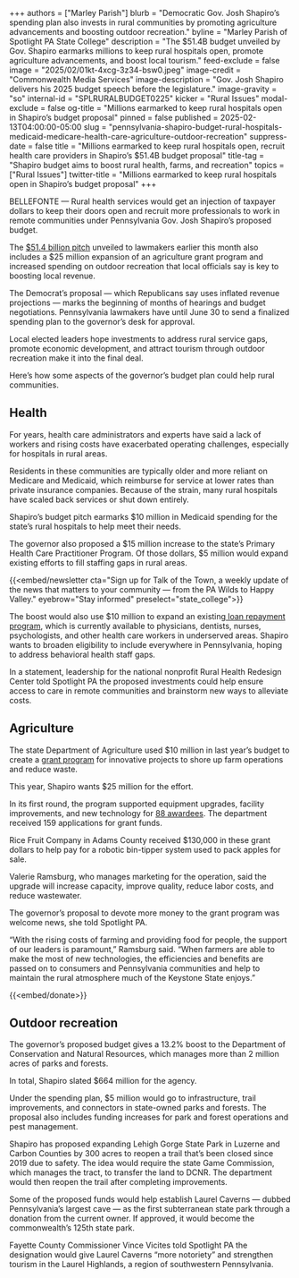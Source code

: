 +++
authors = ["Marley Parish"]
blurb = "Democratic Gov. Josh Shapiro’s spending plan also invests in rural communities by promoting agriculture advancements and boosting outdoor recreation."
byline = "Marley Parish of Spotlight PA State College"
description = "The $51.4B budget unveiled by Gov. Shapiro earmarks millions to keep rural hospitals open, promote agriculture advancements, and boost local tourism."
feed-exclude = false
image = "2025/02/01kt-4xcg-3z34-bsw0.jpeg"
image-credit = "Commonwealth Media Services"
image-description = "Gov. Josh Shapiro delivers his 2025 budget speech before the legislature."
image-gravity = "so"
internal-id = "SPLRURALBUDGET0225"
kicker = "Rural Issues"
modal-exclude = false
og-title = "Millions earmarked to keep rural hospitals open in Shapiro’s budget proposal"
pinned = false
published = 2025-02-13T04:00:00-05:00
slug = "pennsylvania-shapiro-budget-rural-hospitals-medicaid-medicare-health-care-agriculture-outdoor-recreation"
suppress-date = false
title = "Millions earmarked to keep rural hospitals open, recruit health care providers in Shapiro’s $51.4B budget proposal"
title-tag = "Shapiro budget aims to boost rural health, farms, and recreation"
topics = ["Rural Issues"]
twitter-title = "Millions earmarked to keep rural hospitals open in Shapiro’s budget proposal"
+++

BELLEFONTE — Rural health services would get an injection of taxpayer dollars to keep their doors open and recruit more professionals to work in remote communities under Pennsylvania Gov. Josh Shapiro’s proposed budget.

The <a href="https://www.spotlightpa.org/news/2025/02/josh-shapiro-pennsylvania-budget-legal-weed/">$51.4 billion pitch</a> unveiled to lawmakers earlier this month also includes a $25 million expansion of an agriculture grant program and increased spending on outdoor recreation that local officials say is key to boosting local revenue.

The Democrat’s proposal — which Republicans say uses inflated revenue projections — marks the beginning of months of hearings and budget negotiations. Pennsylvania lawmakers have until June 30 to send a finalized spending plan to the governor’s desk for approval.

Local elected leaders hope investments to address rural service gaps, promote economic development, and attract tourism through outdoor recreation make it into the final deal.

Here’s how some aspects of the governor’s budget plan could help rural communities.

## Health

For years, health care administrators and experts have said a lack of workers and rising costs have exacerbated operating challenges, especially for hospitals in rural areas.

Residents in these communities are typically older and more reliant on Medicare and Medicaid, which reimburse for service at lower rates than private insurance companies. Because of the strain, many rural hospitals have scaled back services or shut down entirely.

Shapiro’s budget pitch earmarks $10 million in Medicaid spending for the state’s rural hospitals to help meet their needs.

The governor also proposed a $15 million increase to the state’s Primary Health Care Practitioner Program. Of those dollars, $5 million would expand existing efforts to fill staffing gaps in rural areas.

{{<embed/newsletter cta="Sign up for Talk of the Town, a weekly update of the news that matters to your community — from the PA Wilds to Happy Valley." eyebrow="Stay informed" preselect="state_college">}}

The boost would also use $10 million to expand an existing<a href="https://www.pa.gov/services/health/apply-for-primary-care-loan-repayment-program.html"> loan repayment program</a>, which is currently available to physicians, dentists, nurses, psychologists, and other health care workers in underserved areas. Shapiro wants to broaden eligibility to include everywhere in Pennsylvania, hoping to address behavioral health staff gaps.

In a statement, leadership for the national nonprofit Rural Health Redesign Center told Spotlight PA the proposed investments could help ensure access to care in remote communities and brainstorm new ways to alleviate costs.

## Agriculture

The state Department of Agriculture used $10 million in last year’s budget to create a <a href="https://www.spotlightpa.org/statecollege/2024/03/pennsylvania-budget-shapiro-agriculture-innovation-grant-farmers/">grant program</a> for innovative projects to shore up farm operations and reduce waste.

This year, Shapiro wants $25 million for the effort.

In its first round, the program supported equipment upgrades, facility improvements, and new technology for <a href="https://filesource.amperwave.net/commonwealthofpa/press_releases/27222_ag_innovationGrantsPRESSRELEASE.pdf">88 awardees</a>. The department received 159 applications for grant funds.

Rice Fruit Company in Adams County received $130,000 in these grant dollars to help pay for a robotic bin-tipper system used to pack apples for sale.

Valerie Ramsburg, who manages marketing for the operation, said the upgrade will increase capacity, improve quality, reduce labor costs, and reduce wastewater.

The governor’s proposal to devote more money to the grant program was welcome news, she told Spotlight PA.

“With the rising costs of farming and providing food for people, the support of our leaders is paramount,” Ramsburg said. “When farmers are able to make the most of new technologies, the efficiencies and benefits are passed on to consumers and Pennsylvania communities and help to maintain the rural atmosphere much of the Keystone State enjoys.”

{{<embed/donate>}}

## Outdoor recreation

The governor’s proposed budget gives a 13.2% boost to the Department of Conservation and Natural Resources, which manages more than 2 million acres of parks and forests.

In total, Shapiro slated $664 million for the agency.

Under the spending plan, $5 million would go to infrastructure, trail improvements, and connectors in state-owned parks and forests. The proposal also includes funding increases for park and forest operations and pest management.

Shapiro has proposed expanding Lehigh Gorge State Park in Luzerne and Carbon Counties by 300 acres to reopen a trail that’s been closed since 2019 due to safety. The idea would require the state Game Commission, which manages the tract, to transfer the land to DCNR. The department would then reopen the trail after completing improvements.

Some of the proposed funds would help establish Laurel Caverns — dubbed Pennsylvania’s largest cave — as the first subterranean state park through a donation from the current owner. If approved, it would become the commonwealth’s 125th state park.

Fayette County Commissioner Vince Vicites told Spotlight PA the designation would give Laurel Caverns “more notoriety” and strengthen tourism in the Laurel Highlands, a region of southwestern Pennsylvania.

